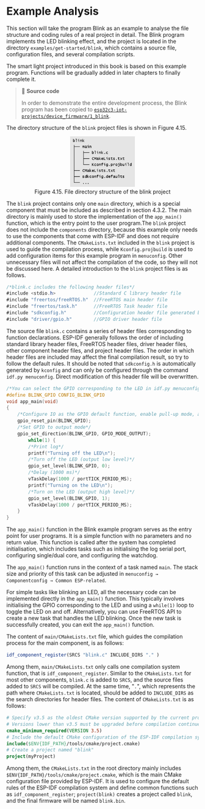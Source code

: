 # Example Analysis
This section will take the program Blink as an example to analyse the
file structure and coding rules of a real project in detail. The Blink
program implements the LED blinking effect, and the project is located
in the directory `examples/get-started/blink`, which contains a source
file, configuration files, and several compilation scripts.

The smart light project introduced in this book is based on this example
program. Functions will be gradually added in later chapters to finally
complete it.

> 📝 **Source code**
>
> In order to demonstrate the entire development process, the Blink program has been copied to [`esp32c3-iot-projects/device_firmware/1_blink`](https://github.com/espressif/book-esp32c3-iot-projects/tree/main/device_firmware/1_blink).

The directory structure of the `blink` project files is shown in Figure 4.15.

<figure align="center">
    <img src="../../Pics/D4Z/4-15.png" width="40%">
    <figcaption>Figure 4.15. File directory structure of the blink project</figcaption>
</figure>

The `blink` project contains only one `main` directory, which is a
special component that must be included as described in section 4.3.2.
The main directory is mainly used to store the implementation of the
`app_main()` function, which is the entry point to the user program.The
`blink` project does not include the `components` directory, because
this example only needs to use the components that come with ESP-IDF and
does not require additional components. The `CMakeLists.txt` included in
the `blink` project is used to guide the compilation process, while
`Kconfig.projbuild` is used to add configuration items for this example
program in `menuconfig`. Other unnecessary files will not affect the
compilation of the code, so they will not be discussed here. A detailed
introduction to the `blink` project files is as follows.

```java
/*blink.c includes the following header files*/
#include <stdio.h>              //Standard C library header file
#include "freertos/freeRTOS.h"  //FreeRTOS main header file
#include "freertos/task.h"      //FreeRTOS Task header file
#include "sdkconfig.h"          //Configuration header file generated by kconfig
#include "driver/gpio.h"        //GPIO driver header file
```

The source file `blink.c` contains a series of header files
corresponding to function declarations. ESP-IDF generally follows the
order of including standard library header files, FreeRTOS header files,
driver header files, other component header files, and project header
files. The order in which header files are included may affect the final
compilation result, so try to follow the default rules. It should be
noted that `sdkconfig.h` is automatically generated by `kconfig` and can
only be configured through the command `idf.py menuconfig`. Direct
modification of this header file will be overwritten.

```c
/*You can select the GPIO corresponding to the LED in idf.py menuconfig, and the modification result of menuconfig is that the value of CONFIG_BLINK_GPIO will be changed. You can also directly modify the macro definition here, and change CONFIG_BLINK_GPIO to a fixed value.*/
#define BLINK_GPIO CONFIG_BLINK_GPIO
void app_main(void)
{
    /*Configure IO as the GPIO default function, enable pull-up mode, and disable input and output modes*/
    gpio_reset_pin(BLINK_GPIO);
    /*Set GPIO to output mode*/
    gpio_set_direction(BLINK_GPIO, GPIO_MODE_OUTPUT);
        while(1) {
        /*Print log*/
        printf("Turning off the LED\n");
        /*Turn off the LED (output low level)*/
        gpio_set_level(BLINK_GPIO, 0);
        /*Delay (1000 ms)*/
        vTaskDelay(1000 / portTICK_PERIOD_MS);
        printf("Turning on the LED\n");
        /*Turn on the LED (output high level)*/
        gpio_set_level(BLINK_GPIO, 1);
        vTaskDelay(1000 / portTICK_PERIOD_MS);
    }
}
```

The `app_main()` function in the Blink example program serves as the
entry point for user programs. It is a simple function with no
parameters and no return value. This function is called after the system
has completed initialisation, which includes tasks such as initialising
the log serial port, configuring single/dual core, and configuring the
watchdog.

The `app_main()` function runs in the context of a task named `main`.
The stack size and priority of this task can be adjusted in
`menuconfig → Componentconfig → Common ESP-related`.

For simple tasks like blinking an LED, all the necessary code can be
implemented directly in the `app_main()` function. This typically
involves initialising the GPIO corresponding to the LED and using a
`while(1)` loop to toggle the LED on and off. Alternatively, you can use
FreeRTOS API to create a new task that handles the LED blinking. Once
the new task is successfully created, you can exit the `app_main()`
function.

The content of `main/CMakeLists.txt` file, which guides the compilation
process for the main component, is as follows:

```cmake
idf_component_register(SRCS "blink.c" INCLUDE_DIRS "." )
```

Among them, `main/CMakeLists.txt` only calls one compilation system
function, that is `idf_component_register`. Similar to the
`CMakeLists.txt` for most other components, `blink.c` is added to
`SRCS`, and the source files added to `SRCS` will be compiled. At the
same time, "`.`", which represents the path where `CMakeLists.txt` is
located, should be added to `INCLUDE_DIRS` as the search directories for
header files. The content of `CMakeLists.txt` is as follows:
<!-- not sure if it is CMake or C, need to check. and why need numerized lines? -->
```cmake
# Specify v3.5 as the oldest CMake version supported by the current project
# Versions lower than v3.5 must be upgraded before compilation continues
cmake_minimum_required(VERSION 3.5)
# Include the default CMake configuration of the ESP-IDF compilation system
include($ENV{IDF_PATH}/tools/cmake/project.cmake)
# Create a project named "blink"
project(myProject)
```

Among them, the `CMakeLists.txt` in the root directory mainly includes
`$ENV{IDF_PATH}/tools/cmake/project.cmake`, which is the main CMake configuration
file provided by ESP-IDF. It is used to configure the default rules of
the ESP-IDF compilation system and define common functions such as
`idf_component_register`; `project(blink)` creates a project called
`blink`, and the final firmware will be named `blink.bin`.